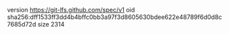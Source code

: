 version https://git-lfs.github.com/spec/v1
oid sha256:dff1533ff3dd4b4bffc0bb3a97f3d8605630bdee622e48789f6d0d8c7685d72d
size 2314
